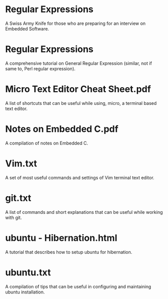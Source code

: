 # Regular Expressions
A Swiss Army Knife for those who are preparing for an interview on Embedded Software.

# Regular Expressions
A comprehensive tutorial on General Regular Expression (similar, not if same to, Perl regular expression).

# Micro Text Editor Cheat Sheet.pdf
A list of shortcuts that can be useful while using, micro, a terminal based text editor.

# Notes on Embedded C.pdf
A compilation of notes on Embedded C.

# Vim.txt
A set of most useful commands and settings of Vim terminal text editor.

# git.txt
A list of commands and short explanations that can be useful while working with git.

# ubuntu - Hibernation.html
A tutorial that describes how to setup ubuntu for hibernation.

# ubuntu.txt
A compilation of tips that can be useful in configuring and maintaining ubuntu installation.
